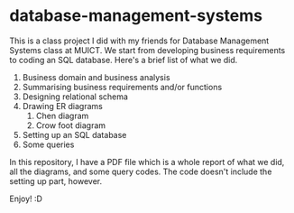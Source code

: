 # database-management-systems

This is a class project I did with my friends for Database Management Systems class at MUICT. We start from developing business requirements to coding an SQL database. Here's a brief list of what we did.

1. Business domain and business analysis
2. Summarising business requirements and/or functions
3. Designing relational schema
4. Drawing ER diagrams
    1. Chen diagram
    2. Crow foot diagram
5. Setting up an SQL database
6. Some queries

In this repository, I have a PDF file which is a whole report of what we did, all the diagrams, and some query codes. The code doesn't include the setting up part, however.

Enjoy! :D
